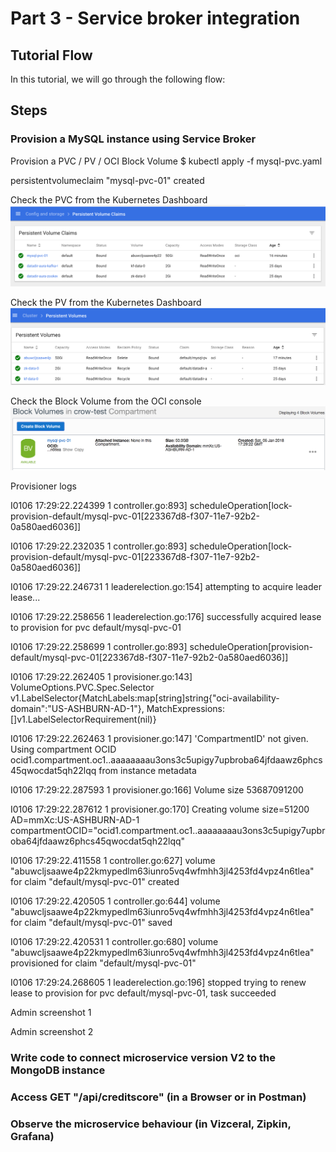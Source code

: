# Part 3 - Service broker integration

## Tutorial Flow

In this tutorial, we will go through the following flow:

## Steps

### Provision a MySQL instance using Service Broker

Provision a PVC / PV / OCI Block Volume
$ kubectl apply -f mysql-pvc.yaml

persistentvolumeclaim "mysql-pvc-01" created


Check the PVC from the Kubernetes Dashboard
![Persistent Volume Claim](images/sb-mysql-pvc.png "PVC")

Check the PV from the Kubernetes Dashboard
![Persistent Volume](images/sb-mysql-pv.png)

Check the Block Volume from the OCI console
![Block Volume](images/sb-mysql-oci-block-volumes.png)


Provisioner logs 

I0106 17:29:22.224399       1 controller.go:893] scheduleOperation[lock-provision-default/mysql-pvc-01[223367d8-f307-11e7-92b2-0a580aed6036]]

I0106 17:29:22.232035       1 controller.go:893] scheduleOperation[lock-provision-default/mysql-pvc-01[223367d8-f307-11e7-92b2-0a580aed6036]]

I0106 17:29:22.246731       1 leaderelection.go:154] attempting to acquire leader lease...

I0106 17:29:22.258656       1 leaderelection.go:176] successfully acquired lease to provision for pvc default/mysql-pvc-01

I0106 17:29:22.258699       1 controller.go:893] scheduleOperation[provision-default/mysql-pvc-01[223367d8-f307-11e7-92b2-0a580aed6036]]

I0106 17:29:22.262405       1 provisioner.go:143] VolumeOptions.PVC.Spec.Selector v1.LabelSelector{MatchLabels:map[string]string{"oci-availability-domain":"US-ASHBURN-AD-1"}, MatchExpressions:[]v1.LabelSelectorRequirement(nil)}

I0106 17:29:22.262463       1 provisioner.go:147] 'CompartmentID' not given. Using compartment OCID ocid1.compartment.oc1..aaaaaaaau3ons3c5upigy7upbroba64jfdaawz6phcs45qwocdat5qh22lqq from instance metadata

I0106 17:29:22.287593       1 provisioner.go:166] Volume size 53687091200

I0106 17:29:22.287612       1 provisioner.go:170] Creating volume size=51200 AD=mmXc:US-ASHBURN-AD-1 compartmentOCID="ocid1.compartment.oc1..aaaaaaaau3ons3c5upigy7upbroba64jfdaawz6phcs45qwocdat5qh22lqq"

I0106 17:29:22.411558       1 controller.go:627] volume "abuwcljsaawe4p22kmypedlm63iunro5vq4wfmhh3jl4253fd4vpz4n6tlea" for claim "default/mysql-pvc-01" created

I0106 17:29:22.420505       1 controller.go:644] volume "abuwcljsaawe4p22kmypedlm63iunro5vq4wfmhh3jl4253fd4vpz4n6tlea" for claim "default/mysql-pvc-01" saved

I0106 17:29:22.420531       1 controller.go:680] volume "abuwcljsaawe4p22kmypedlm63iunro5vq4wfmhh3jl4253fd4vpz4n6tlea" provisioned for claim "default/mysql-pvc-01"

I0106 17:29:24.268605       1 leaderelection.go:196] stopped trying to renew lease to provision for pvc default/mysql-pvc-01, task succeeded


Admin screenshot 1 

Admin screenshot 2


### Write code to connect microservice version V2 to the MongoDB instance

### Access GET "/api/creditscore" (in a Browser or in Postman)

### Observe the microservice behaviour (in Vizceral, Zipkin, Grafana)

